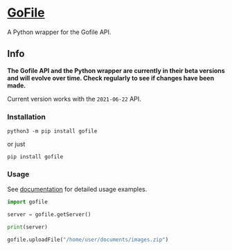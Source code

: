 # [GoFile](https://gofile.io/)

A Python wrapper for the Gofile API.

## Info

**The Gofile API and the Python wrapper are currently in their beta versions and will evolve over time. Check regularly to see if changes have been made.**

Current version works with the `2021-06-22` API.

### Installation

    python3 -m pip install gofile

or just

    pip install gofile

### Usage

See [documentation](https://github.com/Codec04/gofile/wiki/) for detailed usage examples.

```py
import gofile

server = gofile.getServer()

print(server)

gofile.uploadFile("/home/user/documents/images.zip")
```
